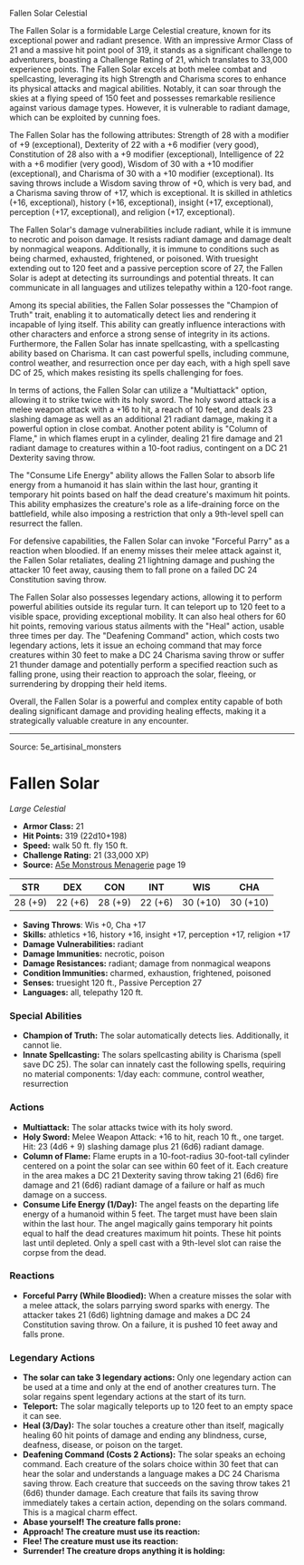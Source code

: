 <MonsterName/>Fallen Solar</MonsterName>
<CreatureType/>Celestial</CreatureType>

<summary>The Fallen Solar is a formidable Large Celestial creature, known for its exceptional power and radiant presence. With an impressive Armor Class of 21 and a massive hit point pool of 319, it stands as a significant challenge to adventurers, boasting a Challenge Rating of 21, which translates to 33,000 experience points. The Fallen Solar excels at both melee combat and spellcasting, leveraging its high Strength and Charisma scores to enhance its physical attacks and magical abilities. Notably, it can soar through the skies at a flying speed of 150 feet and possesses remarkable resilience against various damage types. However, it is vulnerable to radiant damage, which can be exploited by cunning foes.</summary>

<detail>

The Fallen Solar has the following attributes: Strength of 28 with a modifier of +9 (exceptional), Dexterity of 22 with a +6 modifier (very good), Constitution of 28 also with a +9 modifier (exceptional), Intelligence of 22 with a +6 modifier (very good), Wisdom of 30 with a +10 modifier (exceptional), and Charisma of 30 with a +10 modifier (exceptional). Its saving throws include a Wisdom saving throw of +0, which is very bad, and a Charisma saving throw of +17, which is exceptional. It is skilled in athletics (+16, exceptional), history (+16, exceptional), insight (+17, exceptional), perception (+17, exceptional), and religion (+17, exceptional). 

The Fallen Solar's damage vulnerabilities include radiant, while it is immune to necrotic and poison damage. It resists radiant damage and damage dealt by nonmagical weapons. Additionally, it is immune to conditions such as being charmed, exhausted, frightened, or poisoned. With truesight extending out to 120 feet and a passive perception score of 27, the Fallen Solar is adept at detecting its surroundings and potential threats. It can communicate in all languages and utilizes telepathy within a 120-foot range.

Among its special abilities, the Fallen Solar possesses the "Champion of Truth" trait, enabling it to automatically detect lies and rendering it incapable of lying itself. This ability can greatly influence interactions with other characters and enforce a strong sense of integrity in its actions. Furthermore, the Fallen Solar has innate spellcasting, with a spellcasting ability based on Charisma. It can cast powerful spells, including commune, control weather, and resurrection once per day each, with a high spell save DC of 25, which makes resisting its spells challenging for foes.

In terms of actions, the Fallen Solar can utilize a "Multiattack" option, allowing it to strike twice with its holy sword. The holy sword attack is a melee weapon attack with a +16 to hit, a reach of 10 feet, and deals 23 slashing damage as well as an additional 21 radiant damage, making it a powerful option in close combat. Another potent ability is "Column of Flame," in which flames erupt in a cylinder, dealing 21 fire damage and 21 radiant damage to creatures within a 10-foot radius, contingent on a DC 21 Dexterity saving throw. 

The "Consume Life Energy" ability allows the Fallen Solar to absorb life energy from a humanoid it has slain within the last hour, granting it temporary hit points based on half the dead creature's maximum hit points. This ability emphasizes the creature's role as a life-draining force on the battlefield, while also imposing a restriction that only a 9th-level spell can resurrect the fallen.

For defensive capabilities, the Fallen Solar can invoke "Forceful Parry" as a reaction when bloodied. If an enemy misses their melee attack against it, the Fallen Solar retaliates, dealing 21 lightning damage and pushing the attacker 10 feet away, causing them to fall prone on a failed DC 24 Constitution saving throw.

The Fallen Solar also possesses legendary actions, allowing it to perform powerful abilities outside its regular turn. It can teleport up to 120 feet to a visible space, providing exceptional mobility. It can also heal others for 60 hit points, removing various status ailments with the "Heal" action, usable three times per day. The "Deafening Command" action, which costs two legendary actions, lets it issue an echoing command that may force creatures within 30 feet to make a DC 24 Charisma saving throw or suffer 21 thunder damage and potentially perform a specified reaction such as falling prone, using their reaction to approach the solar, fleeing, or surrendering by dropping their held items. 

Overall, the Fallen Solar is a powerful and complex entity capable of both dealing significant damage and providing healing effects, making it a strategically valuable creature in any encounter.</detail>



---

Source: 5e_artisinal_monsters

# Fallen Solar

*Large* *Celestial*

- **Armor Class:** 21
- **Hit Points:** 319 (22d10+198)
- **Speed:** walk 50 ft. fly 150 ft.
- **Challenge Rating:** 21 (33,000 XP)
- **Source:** [A5e Monstrous Menagerie](https://enpublishingrpg.com/products/level-up-monstrous-menagerie-a5e) page 19

| STR | DEX | CON | INT | WIS | CHA |
| --- | --- | --- | --- | --- | --- |
| 28 (+9) | 22 (+6) | 28 (+9) | 22 (+6) | 30 (+10) | 30 (+10) |

- **Saving Throws**: Wis +0, Cha +17
- **Skills:** athletics +16, history +16, insight +17, perception +17, religion +17
- **Damage Vulnerabilities:** radiant
- **Damage Immunities:** necrotic, poison
- **Damage Resistances:** radiant; damage from nonmagical weapons
- **Condition Immunities:** charmed, exhaustion, frightened, poisoned
- **Senses:** truesight 120 ft., Passive Perception 27
- **Languages:** all, telepathy 120 ft.

### Special Abilities

- **Champion of Truth:** The solar automatically detects lies. Additionally, it cannot lie.
- **Innate Spellcasting:** The solars spellcasting ability is Charisma (spell save DC 25). The solar can innately cast the following spells, requiring no material components: 1/day each: commune, control weather, resurrection

### Actions

- **Multiattack:** The solar attacks twice with its holy sword.
- **Holy Sword:** Melee Weapon Attack: +16 to hit, reach 10 ft., one target. Hit: 23 (4d6 + 9) slashing damage plus 21 (6d6) radiant damage.
- **Column of Flame:** Flame erupts in a 10-foot-radius  30-foot-tall cylinder centered on a point the solar can see within 60 feet of it. Each creature in the area makes a DC 21 Dexterity saving throw  taking 21 (6d6) fire damage and 21 (6d6) radiant damage of a failure  or half as much damage on a success.
- **Consume Life Energy (1/Day):** The angel feasts on the departing life energy of a humanoid within 5 feet. The target must have been slain within the last hour. The angel magically gains temporary hit points equal to half the dead creatures maximum hit points. These hit points last until depleted. Only a spell cast with a 9th-level slot can raise the corpse from the dead.

### Reactions

- **Forceful Parry (While Bloodied):** When a creature misses the solar with a melee attack, the solars parrying sword sparks with energy. The attacker takes 21 (6d6) lightning damage and makes a DC 24 Constitution saving throw. On a failure, it is pushed 10 feet away and falls prone.



### Legendary Actions

- **The solar can take 3 legendary actions:** Only one legendary action can be used at a time and only at the end of another creatures turn. The solar regains spent legendary actions at the start of its turn.
- **Teleport:** The solar magically teleports up to 120 feet to an empty space it can see.
- **Heal (3/Day):** The solar touches a creature other than itself, magically healing 60 hit points of damage and ending any blindness, curse, deafness, disease, or poison on the target.
- **Deafening Command (Costs 2 Actions):** The solar speaks an echoing command. Each creature of the solars choice within 30 feet that can hear the solar and understands a language makes a DC 24 Charisma saving throw. Each creature that succeeds on the saving throw takes 21 (6d6) thunder damage. Each creature that fails its saving throw immediately takes a certain action, depending on the solars command. This is a magical charm effect.
- **Abase yourself! The creature falls prone:** 
- **Approach! The creature must use its reaction:** 
- **Flee! The creature must use its reaction:** 
- **Surrender! The creature drops anything it is holding:** 


